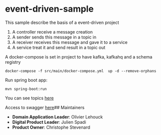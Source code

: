 # event-driven-sample

This sample describe the basis of a event-driven project

1. A controller receive a message creation
2. A sender sends this message in a topic in
3. A receiver receives this message and gave it to a service
4. A service treat it and send result in a topic out

A docker-compose is set in project to have kafka, kafkahq and a schema registry

```
docker-compose -f src/main/docker-compose.yml  up -d --remove-orphans
```

Run spring boot app: 

```
mvn spring-boot:run
``` 

You can see topics [here](http://localhost:11080)

Access to swagger [here](http://localhost:8080/swagger-ui.html)## Maintainers
* **Domain Application Leader**: Olivier Lehouck
* **Digital Product Leader**:  Julien Spadi
* **Product Owner**:  Christophe Stevenard
